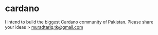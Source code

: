 # cardano
I intend to build the biggest Cardano community of Pakistan. Please share your ideas > muradtariq.tk@gmail.com
